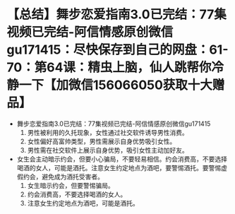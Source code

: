 # 【总结】舞步恋爱指南3.0已完结：77集视频已完结-阿信情感原创微信gu171415：尽快保存到自己的网盘：61-70：第64课：精虫上脑，仙人跳帮你冷静一下【加微信156066050获取十大赠品】

-   舞步恋爱指南3.0已完结：77集视频已完结-阿信情感原创微信gu171415
    1.  男性被利用的久托现象，女性通过社交软件诱导男性消费。
    2.  女性偏好高富帅类型，男性需展示自身优势吸引女性。
    3.  男性需在社交软件上展示自身优势，吸引女性主动加好友。
-   女生会主动暗示约会，但要小心骗局，不要轻易相信。约会消费高，不要选择喝酒的女人，可能是酒托。注意女生约定地点为酒吧，要警惕酒托。要警惕虚假约会，避免成为酒托受害者。
    1.  女生暗示约会，但要警惕骗局。
    2.  约会消费高，不要选择喝酒的女人。
    3.  注意女生约定地点为酒吧，可能是酒托。
